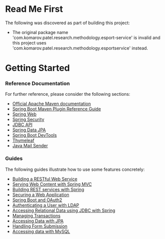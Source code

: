 # Read Me First
The following was discovered as part of building this project:

* The original package name 'com.komarov.patel.research.methodology.esport-service' is invalid and this project uses 'com.komarov.patel.research.methodology.esportservice' instead.

# Getting Started

### Reference Documentation
For further reference, please consider the following sections:

* [Official Apache Maven documentation](https://maven.apache.org/guides/index.html)
* [Spring Boot Maven Plugin Reference Guide](https://docs.spring.io/spring-boot/docs/2.2.4.RELEASE/maven-plugin/)
* [Spring Web](https://docs.spring.io/spring-boot/docs/2.2.4.RELEASE/reference/htmlsingle/#boot-features-developing-web-applications)
* [Spring Security](https://docs.spring.io/spring-boot/docs/2.2.4.RELEASE/reference/htmlsingle/#boot-features-security)
* [JDBC API](https://docs.spring.io/spring-boot/docs/2.2.4.RELEASE/reference/htmlsingle/#boot-features-sql)
* [Spring Data JPA](https://docs.spring.io/spring-boot/docs/2.2.4.RELEASE/reference/htmlsingle/#boot-features-jpa-and-spring-data)
* [Spring Boot DevTools](https://docs.spring.io/spring-boot/docs/2.2.4.RELEASE/reference/htmlsingle/#using-boot-devtools)
* [Thymeleaf](https://docs.spring.io/spring-boot/docs/2.2.4.RELEASE/reference/htmlsingle/#boot-features-spring-mvc-template-engines)
* [Java Mail Sender](https://docs.spring.io/spring-boot/docs/2.2.4.RELEASE/reference/htmlsingle/#boot-features-email)

### Guides
The following guides illustrate how to use some features concretely:

* [Building a RESTful Web Service](https://spring.io/guides/gs/rest-service/)
* [Serving Web Content with Spring MVC](https://spring.io/guides/gs/serving-web-content/)
* [Building REST services with Spring](https://spring.io/guides/tutorials/bookmarks/)
* [Securing a Web Application](https://spring.io/guides/gs/securing-web/)
* [Spring Boot and OAuth2](https://spring.io/guides/tutorials/spring-boot-oauth2/)
* [Authenticating a User with LDAP](https://spring.io/guides/gs/authenticating-ldap/)
* [Accessing Relational Data using JDBC with Spring](https://spring.io/guides/gs/relational-data-access/)
* [Managing Transactions](https://spring.io/guides/gs/managing-transactions/)
* [Accessing Data with JPA](https://spring.io/guides/gs/accessing-data-jpa/)
* [Handling Form Submission](https://spring.io/guides/gs/handling-form-submission/)
* [Accessing data with MySQL](https://spring.io/guides/gs/accessing-data-mysql/)

